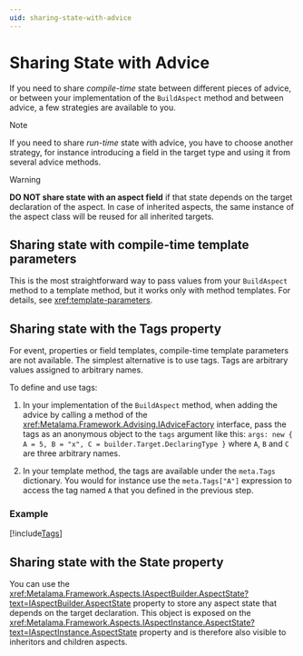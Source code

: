 ```yaml
---
uid: sharing-state-with-advice
---
```


# Sharing State with Advice

If you need to share _compile-time_ state between different pieces of advice, or between your implementation of the `BuildAspect` method and between advice, a few strategies are available to you.

> [!NOTE]
> If you need to share _run-time_ state with advice, you have to choose another strategy, for instance introducing a field in the target type and using it from several advice methods.

> [!WARNING]
> **DO NOT share state with an aspect field** if that state depends on the target declaration of the aspect. In case of inherited aspects, the same instance of the aspect class will be reused for all inherited targets.

## Sharing state with compile-time template parameters

This is the most straightforward way to pass values from your `BuildAspect` method to a template method, but it works only with method templates. For details, see <xref:template-parameters>.

## Sharing state with the Tags property

For event, properties or field templates, compile-time template parameters are not available. The simplest alternative is to use tags. Tags are arbitrary values assigned to arbitrary names.

To define and use tags:

1. In your implementation of the `BuildAspect` method, when adding the advice by calling a method of the <xref:Metalama.Framework.Advising.IAdviceFactory> interface, pass the tags as an anonymous object to the `tags` argument like this: `args: new { A = 5, B = "x", C = builder.Target.DeclaringType }` where `A`, `B` and `C` are three arbitrary names.

2. In your template method, the tags are available under the `meta.Tags` dictionary. You would for instance use the `meta.Tags["A"]` expression to access the tag named `A` that you defined in the previous step.

### Example

[!include[Tags](../../../../code/Metalama.Documentation.SampleCode.AspectFramework/Tags.cs)]

## Sharing state with the State property

You can use the <xref:Metalama.Framework.Aspects.IAspectBuilder.AspectState?text=IAspectBuilder.AspectState> property to store any aspect state that depends on the target declaration. This object is exposed on the <xref:Metalama.Framework.Aspects.IAspectInstance.AspectState?text=IAspectInstance.AspectState> property and is therefore also visible to inheritors and children aspects.

